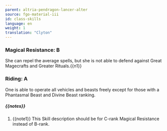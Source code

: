 ```yaml
---
parent: altria-pendragon-lancer-alter
source: fgo-material-iii
id: class-skills
language: en
weight: 1
translation: "Clyton"
---
```


### Magical Resistance: B

She can repel the average spells, but she is not able to defend against Great Magecrafts and Greater Rituals.{{n1}}

### Riding: A

One is able to operate all vehicles and beasts freely except for those with a Phantasmal Beast and Divine Beast ranking.

##### {{notes}}

1. {{note1}} This Skill description should be for C-rank Magical Resistance instead of B-rank.
